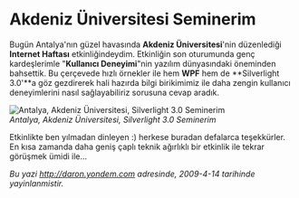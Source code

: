 # Akdeniz Üniversitesi Seminerim 

Bugün Antalya'nın güzel havasında **Akdeniz Üniversitesi**'nin
düzenlediği **Internet Haftası** etkinliğindeydim. Etkinliğin son
oturumunda genç kardeşlerimle "**Kullanıcı Deneyimi**"nin yazılım
dünyasındaki öneminden bahsettik. Bu çerçevede hızlı örnekler ile hem
**WPF** hem de **Silverlight 3.0'**a göz gezdirerek hali hazırda bilgi
birikimimiz ile daha zengin kullanıcı deneyimlerini nasıl sağlayabiliriz
sorusuna cevap aradık.

![Antalya, Akdeniz Üniversitesi, Silverlight 3.0
Seminerim](../media/Akdeniz_Universitesi_Seminerim/13042009_1.jpg)\
*Antalya, Akdeniz Üniversitesi, Silverlight 3.0 Seminerim*

Etkinlikte ben yılmadan dinleyen :) herkese buradan defalarca
teşekkürler. En kısa zamanda daha geniş çaplı teknik ağırlıklı bir
etkinlik ile tekrar görüşmek ümidi ile...


*Bu yazi http://daron.yondem.com adresinde, 2009-4-14 tarihinde yayinlanmistir.*